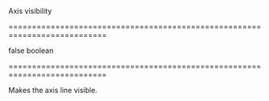 <!--**
/*-------------------------------------------
    Auto-generated file. Do not modify.
-------------------------------------------

**-->
<!--d-->Axis visibility<!--/d-->
===========================================================================
<!--default-->false<!--/default-->
<!--type-->boolean<!--/type-->
===========================================================================

<!--shortDescription-->
Makes the axis line visible.
<!--/shortDescription-->

<!--fullDescription-->

<!--/fullDescription-->